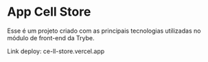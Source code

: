 # App Cell Store

Esse é um projeto criado com as principais tecnologias utilizadas no módulo de front-end da Trybe.

Link deploy: ce-ll-store.vercel.app
